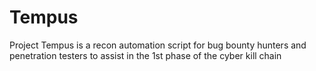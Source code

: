 # Tempus
Project Tempus is a recon automation script for bug bounty hunters and penetration testers to assist in the 1st phase of the cyber kill chain
